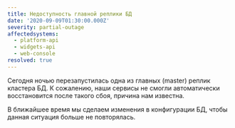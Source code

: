 ```yaml
---
title: Недоступность главной реплики БД
date: '2020-09-09T01:30:00.000Z'
severity: partial-outage
affectedsystems:
  - platform-api
  - widgets-api
  - web-console
resolved: true
---
```

Сегодня ночью перезапустилась одна из главных (master) реплик кластера БД.
К сожалению, наши сервисы не смогли автоматически восстановится после такого сбоя,
причина нам известна.

В ближайшее время мы сделаем изменения в конфигурации БД,
чтобы данная ситуация больше не повторялась.

<!--- language code: ru -->
